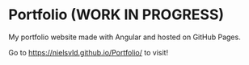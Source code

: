 # Portfolio (WORK IN PROGRESS) 

My portfolio website made with Angular and hosted on GitHub Pages.

Go to https://nielsvld.github.io/Portfolio/ to visit!
